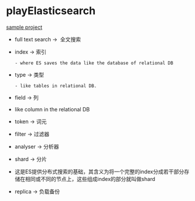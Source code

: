 # playElasticsearch

[sample project](https://github.com/Prussia/spring-data-elasticsearch-sample-application)

- full text search ->  全文搜索

- index -> 索引
     
      - where ES saves the data like the database of relational DB

- type -> 类型

      - like tables in relational DB. 

- field -> 列
 - like column in the relational DB

- token -> 词元

- filter -> 过滤器

- analyser -> 分析器

- shard -> 分片
 - 这是ES提供分布式搜索的基础，其含义为将一个完整的index分成若干部分存储在相同或不同的节点上，这些组成index的部分就叫做shard

- replica -> 负载备份

